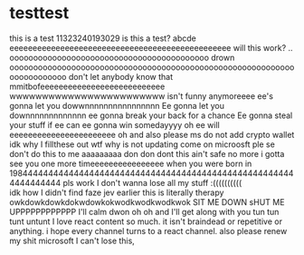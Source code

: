 # testtest
this is a test 11323240193029
is this a test? abcde
eeeeeeeeeeeeeeeeeeeeeeeeeeeeeeeeeeeeeeeeeeeeeeee
will this work? ..
oooooooooooooooooooooooooooooooooooooooooo
drown
oooooooooooooooooooooooooooooooooooooooooooooooooooooooooooooooooooooooo
don't let
anybody know
that 
mmitbofeeeeeeeeeeeeeeeeeeeeeeeeeee
wwwwwwwwwwwwwwwwwwwwwwww isn't funny anymoreeee
ee's gonna let you dowwnnnnnnnnnnnnnnnn
Ee gonna let you downnnnnnnnnnnnn
ee gonna break your back for a chance
Ee gonna steal your stuff if ee can
ee gonna win somedayyyy
oh ee will
eeeeeeeeeeeeeeeeeeeeeee
oh and also please ms do not add crypto wallet 
idk why I fillthese out
wtf why is not updating 
come on microosft
ple
se don't do this to me
aaaaaaaaa
don don dont this ain't safe no more
i gotta see you one more timeeeeeeeeeeeeeeee
when you were born in 198444444444444444444444444444444444444444444444444444444444444444
pls work I don't wanna lose all my stuff :((((((((((\
idk how I didn't find faze jev earlier this is literally therapy 
owkdowkdowkdokwdowkokwodkwodkwodkwok
SIT ME DOWN sHUT ME UPPPPPPPPPPPP 
I'll calm dwon oh oh 
and I'll get along with you 
tun tun tunt untunt
I love react content so much. it isn't braindead or repetitive or anything. i hope every channel turns to a react channel.
also please renew my shit microsoft
I can't lose this,
